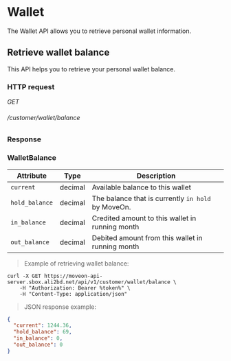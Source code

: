 # Wallet #

The Wallet API allows you to retrieve personal wallet information.


## Retrieve wallet balance ##

This API helps you to retrieve your personal wallet balance.


### HTTP request ###

<div class="api-endpoint">
	<div class="endpoint-data">
		<i class="label label-post">GET</i>
		<h6>/customer/wallet/balance</h6>
	</div>
</div>


### Response ###

### WalletBalance ###

| Attribute      | Type    | Description                                        |
|----------------|---------|----------------------------------------------------|
| `current`      | decimal | Available balance to this wallet                   |
| `hold_balance` | decimal | The balance that is currently `in hold` by MoveOn. |
| `in_balance`   | decimal | Credited amount to this wallet in running month    |
| `out_balance`  | decimal | Debited amount from this wallet in running month   |

> Example of retrieving wallet balance:

```shell
curl -X GET https://moveon-api-server.sbox.ali2bd.net/api/v1/customer/wallet/balance \
	-H "Authorization: Bearer %token%" \
	-H "Content-Type: application/json"
```

> JSON response example:

```json
{
  "current": 1244.36,
  "hold_balance": 69,
  "in_balance": 0,
  "out_balance": 0
}
```
